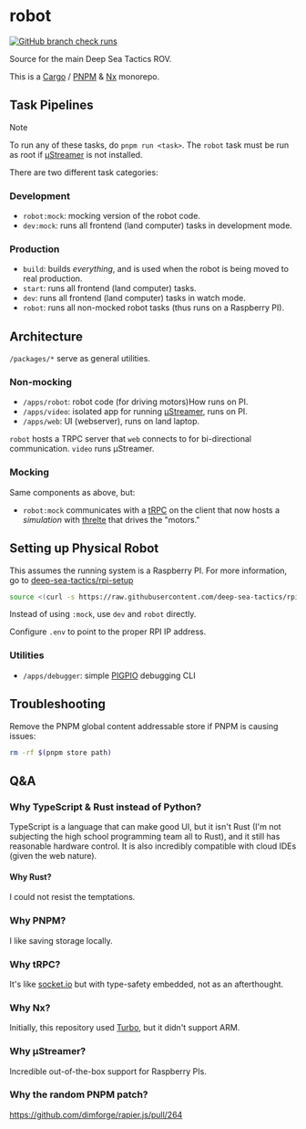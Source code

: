 # robot

[![GitHub branch check runs](https://img.shields.io/github/check-runs/deep-sea-tactics/robot/main?style=flat-square&logo=github&link=https%3A%2F%2Fgithub.com%2Fdeep-sea-tactics%2Frobot%2Factions%3Fquery%3Dbranch%253Amain)](https://github.com/deep-sea-tactics/robot/actions?query=branch%3Amain)

Source for the main Deep Sea Tactics ROV.

This is a [Cargo](https://doc.rust-lang.org/stable/cargo/) / [PNPM](https://pnpm.io/) & [Nx](https://nx.dev/) monorepo.

## Task Pipelines

> [!NOTE]
> To run any of these tasks, do `pnpm run <task>`. The `robot` task must be run as root if [µStreamer](https://github.com/pikvm/ustreamer) is not installed.

There are two different task categories:

### Development

- `robot:mock`: mocking version of the robot code.
- `dev:mock`: runs all frontend (land computer) tasks in development mode.

### Production

- `build`: builds _everything_, and is used when the robot is being moved to real production.
- `start`: runs all frontend (land computer) tasks.
- `dev`: runs all frontend (land computer) tasks in watch mode.
- `robot`: runs all non-mocked robot tasks (thus runs on a Raspberry PI).

## Architecture

`/packages/*` serve as general utilities.

### Non-mocking

- `/apps/robot`: robot code (for driving motors)How runs on PI.
- `/apps/video`: isolated app for running [µStreamer](https://github.com/pikvm/ustreamer), runs on PI.
- `/apps/web`: UI (webserver), runs on land laptop.

`robot` hosts a TRPC server that `web` connects to for bi-directional communication. `video` runs µStreamer.

### Mocking

Same components as above, but:

- `robot:mock` communicates with a [tRPC](https://trpc.io/) on the client that now hosts a _simulation_ with [threlte](https://threlte.xyz/) that drives the "motors."

## Setting up Physical Robot

This assumes the running system is a Raspberry PI. For more information, go to [deep-sea-tactics/rpi-setup](https://github.com/deep-sea-tactics/rpi-setup)

```sh
source <(curl -s https://raw.githubusercontent.com/deep-sea-tactics/rpi-setup/main/rov.sh)
```

Instead of using `:mock`, use `dev` and `robot` directly.

Configure `.env` to point to the proper RPI IP address.

### Utilities

- `/apps/debugger`: simple [PIGPIO](https://www.npmjs.com/package/pigpio) debugging CLI

## Troubleshooting

Remove the PNPM global content addressable store if PNPM is causing issues:

```sh
rm -rf $(pnpm store path)
```

## Q&A

### Why TypeScript & Rust instead of Python?

TypeScript is a language that can make good UI, but it isn't Rust (I'm not subjecting the high school programming team all to Rust), and it still has reasonable hardware control. It is also incredibly compatible with cloud IDEs (given the web nature).

#### Why Rust?

I could not resist the temptations.

### Why PNPM?

I like saving storage locally.

### Why tRPC?

It's like [socket.io](https://socket.io/) but with type-safety embedded, not as an afterthought.

### Why Nx?

Initially, this repository used [Turbo](https://turbo.build/), but it didn't support ARM.

### Why µStreamer?

Incredible out-of-the-box support for Raspberry PIs.

### Why the random PNPM patch?

https://github.com/dimforge/rapier.js/pull/264
